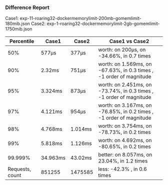 ### Difference Report
Case1: exp-11-roaring32-dockermemorylimit-200mb-gomemlimit-180mib.json
Case2: exp-1-roaring32-dockermemorylimit-2gb-gomemlimit-1750mib.json

|Percentile|Case1|Case2|Case1 vs Case2|
|---|---|---|---|
|50%|577µs|377µs|worth: on 200µs, on -34.66%, in 0.7 times |
|90%|2.32ms|751µs|worth: on 1.569ms, on -67.63%, in 0.3 times , -1 order of magnitude|
|95%|3.324ms|873µs|worth: on 2.451ms, on -73.74%, in 0.3 times , -1 order of magnitude|
|97%|4.121ms|954µs|worth: on 3.167ms, on -76.85%, in 0.2 times , -1 order of magnitude|
|98%|4.768ms|1.014ms|worth: on 3.754ms, on -78.73%, in 0.2 times |
|99%|5.818ms|1.126ms|worth: on 4.692ms, on -80.65%, in 0.2 times |
|99.999%|34.963ms|43.02ms|better: on 8.057ms, on 23.04%, in 1.2 times |
|Requests, count|851255|1475585|less: -42.3% , in 0.6 times |
